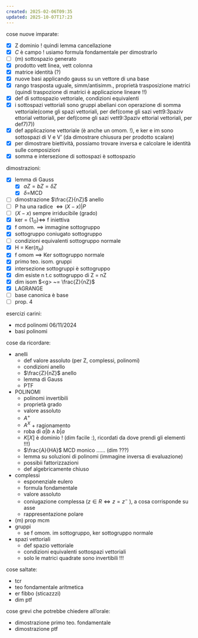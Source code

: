 ```yaml
---
created: 2025-02-06T09:35
updated: 2025-10-07T17:23
---
```

cose nuove imparate:
- [x] Z dominio ! quindi lemma cancellazione
- [x] $C$ è campo ! usiamo formula fondamentale per dimostrarlo 
- [ ] (m) sottospazio generato
- [x] prodotto vett linea, vett colonna
- [x] matrice identità (?)
- [x] nuove basi applicando gauss su un vettore di una base
- [x] rango trasposta uguale, simm/antisimm., proprietà trasposizione matrici (quindi traspozione di matrici è applicazione lineare !!)
- [x] def di sottospazio vettoriale, condizioni equivalenti
- [x] i sottospazi vettoriali sono gruppi abeliani con operazione di somma vettoriale(come gli spazi vettoriali, per def(come gli sazi vett9:3paziv ettorial vettoriali, per def(come gli sazi vett9:3paziv ettorial vettoriali, per def7)7))
- [x] def applicazione vettoriale (è anche un omom. !), e ker e im sono sottospazi di V e V’ (da dimostrare chiusura per prodotto scalare)
- [x] per dimostrare biettività, possiamo trovare inversa e calcolare le identità sulle composizioni
- [x] somma e intersezione di sottospazi è sottospazio

dimostrazioni:
- [x] lemma di Gauss
	- [x] $aZ = bZ = \delta Z$
	- [x] $\delta =$MCD
- [ ] dimostrazione $\frac{Z}{nZ}$ anello
- [ ] P ha una radice $\iff (X-x)|P$
- [ ] $(X-x)$ sempre irriducibile (grado)
- [x] ker = ${\{1_G}\} \iff$ f iniettiva
- [x] f omom. $\implies$ immagine sottogruppo
- [x] sottogruppo coniugato sottogruppo
- [ ] condizioni equivalenti sottogruppo normale
- [x] H = Ker($\pi_{H}$)
- [x] f omom $\implies$ Ker sottogruppo normale
- [x] primo teo. isom. gruppi
- [x] intersezione sottogruppi è sottogruppo
- [x] dim esiste n t.c sottogruppo di Z = nZ
- [x] dim isom $<g> ~= \frac{Z}{nZ}$
- [x]  LAGRANGE
- [ ] base canonica è base
- [ ] prop. 4

esercizi carini:
- mcd polinomi 06/11/2024
- basi polinomi

cose da ricordare: 
- anelli
	- def valore assoluto (per Z, complessi, polinomi)
	- condizioni anello
	- $\frac{Z}{nZ}$ anello
	- lemma di Gauss
	- PTF
- POLINOMI
	- polinomi invertibili
	- proprietà grado
	- valore assoluto
	- $A^+$
	- $A^X$ + ragionamento
	 - roba di $a|b \land b|a$
	 - $K[X]$ è dominio ! (dim facile :), ricordati da dove prendi gli elementi !!!)
	 - $\frac{A}{HA}$
	 MCD monico …… (dim ???)
	 - lemma su soluzioni di polinomi (immagine inversa di evaluazione)
	 - possibii fattorizzazioni
	- def algebricamente chiuso
- complessi
	- esponenziale eulero
	- formula fondamentale
	- valore assoluto
	- coniugazione complessa ($z \in R \iff z = z^-$ ), a cosa corrisponde su asse
	- rappresentazione polare
- (m) prop mcm
- gruppi
	- se f omom. im sottogruppo, ker sottogruppo normale
- spazi vettoriali
	- def spazio vettoriale
	- condizioni equivalenti sottospazi vettoriali
	- solo le matrici quadrate sono invertibili !!!

cose saltate:
- tcr
- teo fondamentale aritmetica
- er fibbo (sticazzzi)
- dim ptf


cose grevi che potrebbe chiedere all’orale:
- dimostrazione primo teo. fondamentale
- dimostrazione ptf